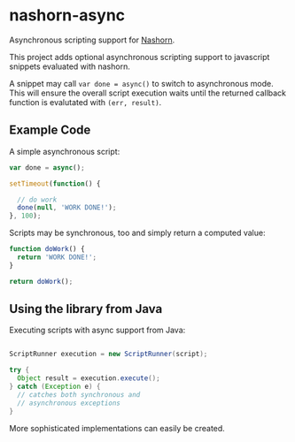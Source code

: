 # nashorn-async

Asynchronous scripting support for [Nashorn](http://www.oracle.com/technetwork/articles/java/jf14-nashorn-2126515.html).

This project adds optional asynchronous scripting support to javascript snippets evaluated with nashorn.

A snippet may call `var done = async()` to switch to asynchronous mode. This will ensure the overall script execution waits until the returned callback function is evalutated with `(err, result)`.


## Example Code

A simple asynchronous script:

```javascript
var done = async();

setTimeout(function() {

  // do work
  done(null, 'WORK DONE!');
}, 100);
```

Scripts may be synchronous, too and simply return a computed value:

```javascript
function doWork() {
  return 'WORK DONE!';
}

return doWork();
```


## Using the library from Java

Executing scripts with async support from Java:

```java

ScriptRunner execution = new ScriptRunner(script);

try {
  Object result = execution.execute();
} catch (Exception e) {
  // catches both synchronous and
  // asynchronous exceptions
}
```


More sophisticated implementations can easily be created.